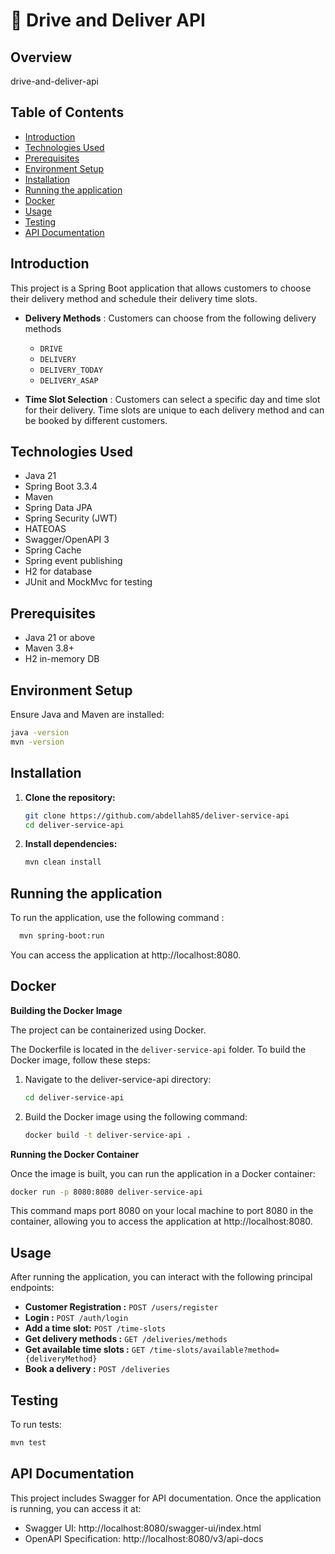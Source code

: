 
#  🚚 Drive and Deliver API

## Overview
   drive-and-deliver-api

## Table of Contents
- [Introduction](#introduction)
- [Technologies Used](#technologies-used)
- [Prerequisites](#prerequisites)
- [Environment Setup](#environment-setup)
- [Installation](#installation)
- [Running the application](#running-the-application)
- [Docker](#docker)
- [Usage](#usage)
- [Testing](#testing)
- [API Documentation](#api-documentation)

## Introduction

This project is a Spring Boot application that allows customers to choose their delivery method and schedule their delivery time slots.
- **Delivery Methods** : Customers can choose from the following delivery methods

   -  ```DRIVE ```
   -  ```DELIVERY ```
   -  ```DELIVERY_TODAY ```
   -  ```DELIVERY_ASAP ```
- **Time Slot Selection** : Customers can select a specific day and time slot for their delivery. Time slots are unique to each delivery method and can be booked by different customers.


## Technologies Used

- Java 21
- Spring Boot 3.3.4
- Maven
- Spring Data JPA
- Spring Security (JWT)
- HATEOAS
- Swagger/OpenAPI 3
- Spring Cache
- Spring event publishing
- H2 for database
- JUnit and MockMvc for testing

## Prerequisites

- Java 21 or above
- Maven 3.8+
- H2 in-memory DB


## Environment Setup

Ensure Java and Maven are installed:
   ```bash
   java -version
   mvn -version
   ```

## Installation
1. **Clone the repository:**
   ```bash
   git clone https://github.com/abdellah85/deliver-service-api
   cd deliver-service-api
   ```
2. **Install dependencies:**
   ```bash
   mvn clean install
    ```
## Running the application

To run the application, use the following command :
  ```bash
    mvn spring-boot:run
 ```
You can access the application at   http://localhost:8080.

## Docker

**Building the Docker Image**

The project can be containerized using Docker. 

The Dockerfile is located in the ```deliver-service-api``` folder. To build the Docker image, follow these steps:

1. Navigate to the deliver-service-api directory:
   ```bash
   cd deliver-service-api
   ```

2. Build the Docker image using the following command:
   ```bash
   docker build -t deliver-service-api .
   ```

**Running the Docker Container**

Once the image is built, you can run the application in a Docker container:

```bash
docker run -p 8080:8080 deliver-service-api
```

This command maps port 8080 on your local machine to port 8080 in the container, allowing you to access the application at http://localhost:8080.

## Usage
After running the application, you can interact with the following principal endpoints:

- **Customer Registration :** ```POST /users/register ```
- **Login :** ```POST /auth/login ```
- **Add a time slot:** ```POST /time-slots```
- **Get delivery methods :** ```GET /deliveries/methods```
- **Get available time slots :** ```GET /time-slots/available?method={deliveryMethod}```
- **Book a delivery :** ```POST /deliveries```

## Testing

To run tests:
   ```bash
   mvn test
   ```

## API Documentation
This project includes Swagger for API documentation. Once the application is running, you can access it at:

- Swagger UI: http://localhost:8080/swagger-ui/index.html
- OpenAPI Specification: http://localhost:8080/v3/api-docs
